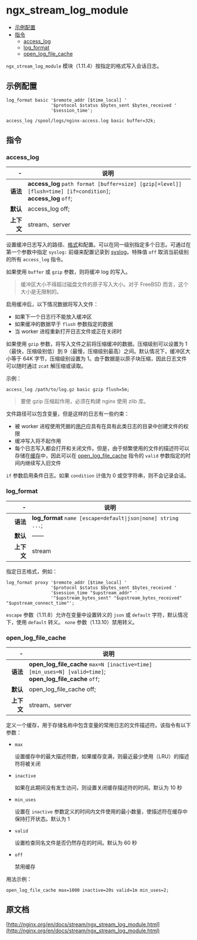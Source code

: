 # ngx_stream_log_module

- [示例配置](#example_configuration)
- [指令](#directives)
    - [access_log](#access_log)
    - [log_format](#log_format)
    - [open_log_file_cache](#open_log_file_cache)

`ngx_stream_log_module` 模块（1.11.4）按指定的格式写入会话日志。

<a id="example_configuration"></a>

## 示例配置

```nginx
log_format basic '$remote_addr [$time_local] '
                 '$protocol $status $bytes_sent $bytes_received '
                 '$session_time';

access_log /spool/logs/nginx-access.log basic buffer=32k;
```

<a id="directives"></a>

## 指令

### access_log

|\-|说明|
|------:|------|
|**语法**|**access_log** `path format [buffer=size] [gzip[=level]] [flush=time] [if=condition]`;<br/>**access_log** `off`;|
|**默认**|access_log off;|
|**上下文**|stream、server|

设置缓冲日志写入的路径、[格式](#log_format)和配置。可以在同一级别指定多个日志。可通过在第一个参数中指定 `syslog:` 前缀来配置记录到 [syslog](../../介绍/记录日志到syslog.md)。特殊值 `off` 取消当前级别的所有 `access_log` 指令。

如果使用 `buffer` 或 `gzip` 参数，则将缓冲 log 的写入。

> 缓冲区大小不得超过磁盘文件的原子写入大小。对于 FreeBSD 而言，这个大小是无限制的。

启用缓冲后，以下情况数据将写入文件：

- 如果下一个日志行不能放入缓冲区
- 如果缓冲的数据早于 `flush` 参数指定的数据
- 当 worker 进程重新打开日志文件或正在关闭时

如果使用 `gzip` 参数，将写入文件之前将压缩缓冲的数据。压缩级别可以设置为 1（最快，压缩级别低）到 9（最慢，压缩级别最高）之间。默认情况下，缓冲区大小等于 64K 字节，压缩级别设置为 1。由于数据是以原子块压缩，因此日志文件可以随时通过 `zcat` 解压缩或读取。

示例：

```nginx
access_log /path/to/log.gz basic gzip flush=5m;
```

> 要使 gzip 压缩起作用，必须在构建 nginx 使用 zlib 库。

文件路径可以包含变量，但是这样的日志有一些约束：

- 被 worker 进程使用凭据的[用户](../http/ngx_http_core_module.md#user)应具有在具有此类日志的目录中创建文件的权限
- 缓冲写入将不起作用
- 每个日志写入都会打开和关闭文件。但是，由于频繁使用的文件的描述符可以存储在[缓存](ngx_stream_log_module.md#open_log_file_cache)中，因此可以在 [open_log_file_cache](ngx_stream_log_module.md#open_log_file_cache) 指令的 `valid` 参数指定的时间内继续写入旧文件

`if` 参数启用条件日志。如果 `condition` 计值为 0 或空字符串，则不会记录会话。

### log_format

|\-|说明|
|------:|------|
|**语法**|**log_format** `name [escape=default\|json\|none] string ...`;|
|**默认**|——|
|**上下文**|stream|

指定日志格式，例如：

```nginx
log_format proxy '$remote_addr [$time_local] '
                 '$protocol $status $bytes_sent $bytes_received '
                 '$session_time "$upstream_addr" '
                 '"$upstream_bytes_sent" "$upstream_bytes_received" "$upstream_connect_time"';
```

`escape` 参数（1.11.8）允许在变量中设置转义的 `json` 或 `default` 字符，默认情况下，使用 `default` 转义。 `none` 参数（1.13.10）禁用转义。

### open_log_file_cache

|\-|说明|
|------:|------|
|**语法**|**open_log_file_cache** `max=N [inactive=time] [min_uses=N] [valid=time]`;<br/>**open_log_file_cache** `off`;|
|**默认**|open_log_file_cache off;|
|**上下文**|stream、server|

定义一个缓存，用于存储名称中包含变量的常用日志的文件描述符。该指令有以下参数：

- `max`

    设置缓存中的最大描述符数，如果缓存变满，则最近最少使用（LRU）的描述符将被关闭

- `inactive`

    如果在此期间没有发生访问，则设置关闭缓存描述符的时间。默认为 10 秒

- `min_uses`

    设置在 `inactive` 参数定义的时间内文件使用的最小数量，使描述符在缓存中保持打开状态。默认为 1

- `valid`

    设置检查同名文件是否仍然存在的时间。默认为 60 秒

- `off`

    禁用缓存

用法示例：

```nginx
open_log_file_cache max=1000 inactive=20s valid=1m min_uses=2;
```

## 原文档
[http://nginx.org/en/docs/stream/ngx_stream_log_module.html](http://nginx.org/en/docs/stream/ngx_stream_log_module.html)